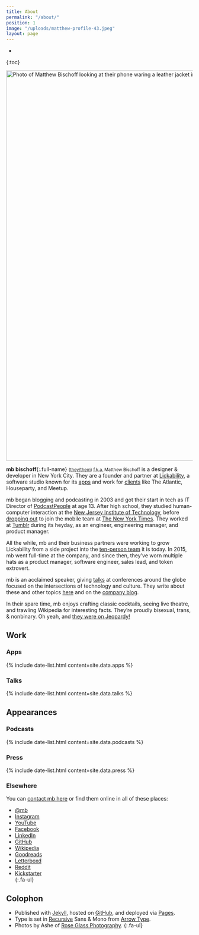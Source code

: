 ```yaml
---
title: About
permalink: "/about/"
position: 1
image: "/uploads/matthew-profile-43.jpeg"
layout: page
---
```

* 
{:toc}

<img src="/uploads/matthew-profile-43.jpeg" width="1400" height="1050" alt="Photo of Matthew Bischoff looking at their phone waring a leather jacket in a park.">

**mb bischoff**{:.full-name} <small>([they/them](https://pronouns.org/they-them)) <abbr title="Formerly Known As">f.k.a.</abbr> Matthew Bischoff</small> is a designer & developer in New York City. They are a founder and partner at [Lickability](https://lickability.com), a software studio known for its [apps](https://lickability.com/products) and work for [clients](https://lickability.com/clients) like The Atlantic, Houseparty, and Meetup.

mb began blogging and podcasting in 2003 and got their start in tech as IT Director of [PodcastPeople](https://www.podcastpeople.com/) at age 13. After high school, they studied human-computer interaction at the [New Jersey Institute of Technology](https://www.njit.edu/), before [dropping out](https://matthewbischoff.com/don-t-go-to-college/) to join the mobile team at [The New York Times](https://www.nytimes.com/). They worked at [Tumblr](https://www.tumblr.com/) during its heyday, as an engineer, engineering manager, and product manager.

All the while, mb and their business partners were working to grow Lickability from a side project into the [ten-person team](https://lickability.com/about) it is today. In 2015, mb went full-time at the company, and since then, they’ve worn multiple hats as a product manager, software engineer, sales lead, and token extrovert.

mb is an acclaimed speaker, giving [talks](https://matthewbischoff.com/category/talks/) at conferences around the globe focused on the intersections of technology and culture. They write about these and other topics [here](https://matthewbischoff.com) and on the [company blog](https://lickability.com/blog/).

In their spare time, mb enjoys crafting  classic cocktails, seeing live theatre, and trawling Wikipedia for interesting facts. They’re proudly bisexual, trans, & nonbinary. Oh yeah, and [they were on Jeopardy!](https://www.j-archive.com/showgame.php?game_id=3342)

## Work

### Apps

{% include date-list.html content=site.data.apps %}

### Talks

{% include date-list.html content=site.data.talks %}

## Appearances

### Podcasts

{% include date-list.html content=site.data.podcasts %}

### Press

{% include date-list.html content=site.data.press %}

### Elsewhere

You can [contact mb here](/contact) or find them online in all of these places:

* <span class="fa-li"><i class="fa-brands fa-x-twitter fa-sm"></i></span> [@mb](https://x.com/mb)  
* <span class="fa-li"><i class="fa-brands fa-instagram fa-sm"></i></span> [Instagram](https://instagram.com/mattb)  
* <span class="fa-li"><i class="fa-brands fa-youtube fa-sm"></i></span> [YouTube](https://youtube.com/matthewbischoffdotcom)  
* <span class="fa-li"><i class="fa-brands fa-facebook fa-sm"></i></span> [Facebook](https://facebook.com/matthewbischoff)  
* <span class="fa-li"><i class="fa-brands fa-linkedin fa-sm"></i></span> [LinkedIn](https://www.linkedin.com/in/matthewbischoff)  
* <span class="fa-li"><i class="fa-brands fa-github fa-sm"></i></span> [GitHub](https://github.com/mattbischoff)  
*  <span class="fa-li"><i class="fa-brands fa-wikipedia-w fa-sm"></i></span> [Wikipedia](https://en.wikipedia.org/wiki/User:Matthewbischoff)  
* <span class="fa-li"><i class="fa-brands fa-goodreads fa-sm"></i></span> [Goodreads](https://goodreads.com/matthewbischoff)  
* <span class="fa-li"><i class="fa-brands fa-letterboxd fa-sm"></i></span> [Letterboxd](https://letterboxd.com/matthewbischoff)  
* <span class="fa-li"><i class="fa-brands fa-reddit fa-sm"></i></span> [Reddit](https://www.reddit.com/user/matthewbischoff/)  
* <span class="fa-li"><i class="fa-brands fa-kickstarter fa-sm"></i></span> [Kickstarter](https://www.kickstarter.com/profile/matthewbischoff)  
{:.fa-ul}

## Colophon

* <span class="fa-li"><i class="fa-brands fa-github fa-sm"></i></span>Published with [Jekyll](https://jekyllrb.com), hosted on [GitHub](https://github.com/mattbischoff/matthewbischoff.com), and deployed via [Pages](https://pages.github.com).
* <span class="fa-li"><i class="fa-solid fa-text fa-sm"></i></span>Type is set in [Recursive](https://www.recursive.design/) Sans & Mono from [Arrow Type](https://www.arrowtype.com/).
* <span class="fa-li"><i class="fa-solid fa-camera fa-sm"></i></span>Photos by Ashe of [Rose Glass Photography](https://www.roseglass.pictures).
{:.fa-ul}
